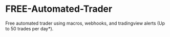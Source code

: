 # FREE-Automated-Trader
Free automated trader using macros, webhooks, and tradingview alerts (Up to 50 trades per day*).
